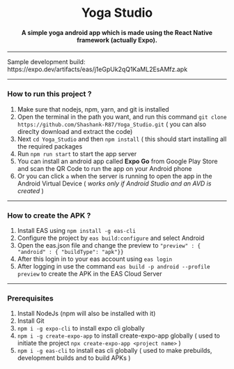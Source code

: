 <h1 align="center" style=>Yoga Studio</h1>
<h4 align="center">A simple yoga android app which is made using the React Native framework (actually Expo).</h4>

<hr/>
Sample development build: https://expo.dev/artifacts/eas/j1eGpUk2qQ1KaML2EsAMfz.apk
<hr/>
<h3 align="left">How to run this project ?</h3>

1. Make sure that nodejs, npm, yarn, and git is installed
2. Open the terminal in the path you want, and run this command `git clone https://github.com/Shashank-R87/Yoga_Studio.git` ( you can also direclty download and extract the code)
3. Next `cd Yoga_Studio` and then `npm install` ( this should start installing all the required packages 
4. Run `npm run start` to start the app server
5. You can install an android app called **Expo Go** from Google Play Store and scan the QR Code to run the app on your Android phone
6. Or you can click `a` when the server is running to open the app in the Android Virtual Device ( *works only if Android Studio and an AVD is created* )
<hr/>

<h3 align="left">How to create the APK ?</h3>

1. Install EAS using `npm install -g eas-cli`
2. Configure the project by `eas build:configure` and select Android
3. Open the eas.json file and change the preview to
    ```"preview" : { "android" : { "buildType": "apk"}}```
4. After this login in to your eas account using `eas login`
5. After logging in use the command `eas build -p android --profile preview` to create the APK in the EAS Cloud Server
<hr/>

<h3 align="left">Prerequisites</h3>

1. Install NodeJs (npm will also be installed with it)
2. Install Git
3. `npm i -g expo-cli` to install expo cli globally
4. `npm i -g create-expo-app` to install create-expo-app globally ( used to initiate the project `npx create-expo-app <project name>` )
5. `npm i -g eas-cli` to install eas cli globally ( used to make prebuilds, development builds and to build APKs )
